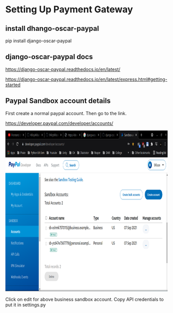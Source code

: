 # Setting Up Payment Gateway

## install dhango-oscar-paypal

pip install django-oscar-paypal

## django-oscar-paypal docs

https://django-oscar-paypal.readthedocs.io/en/latest/

https://django-oscar-paypal.readthedocs.io/en/latest/express.html#getting-started

## Paypal Sandbox account details

First create a normal paypal account. Then go to the link.

https://developer.paypal.com/developer/accounts/

<img src="SandboxAccount.png" width="800" height="500"> 

Click on edit for above business sandbox account. Copy API credentials to put it in settings.py

